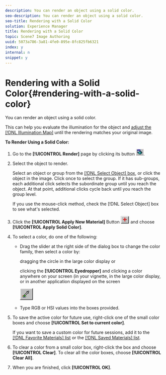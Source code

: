 ```yaml
---
description: You can render an object using a solid color.
seo-description: You can render an object using a solid color.
seo-title: Rendering with a Solid Color
solution: Experience Manager
title: Rendering with a Solid Color
topic: Scene7 Image Authoring
uuid: 5073a786-3a81-4fe0-895e-8fc825fb6321
index: y
internal: n
snippet: y
---
```


# Rendering with a Solid Color{#rendering-with-a-solid-color}

You can render an object using a solid color.

This can help you evaluate the illumination for the object and [adjust the [!DNL Illumination Map]](../../c-vat-work-illum-pg/c-vat-work-illum-maps/t-vat-illum-map-img-auth.md#task-0342a45d98cd456aa4e7cbff6a46ca47) until the rendering matches your original image.

**To Render Using a Solid Color:** 

1. Go to the **[!UICONTROL Render]** page by clicking its button ![](assets/render.png).
1. Select the object to render.

   Select an object or group from the [ [!DNL Select Object] box](../../c-vat-gs/c-vat-sel-obj/c-vat-sel-object-box.md#concept-d127c6efaabd436a96c02f36a7bce6ac), or click the object in the image. Click once to select the group. If it has sub-groups, each additional click selects the subordinate group until you reach the object. At that point, additional clicks cycle back until you reach the group level.

   If you use the mouse-click method, check the [!DNL Select Object] box to see what's selected. 

1. Click the **[!UICONTROL Apply New Material]** Button ![](assets/new_material.png) and choose **[!UICONTROL Apply Solid Color]**.
1. To select a color, do one of the following:

    * Drag the slider at the right side of the dialog box to change the color family, then select a color by:

      dragging the circle in the large color display or

      clicking the **[!UICONTROL Eyedropper]** and clicking a color anywhere on your screen (in your vignette, in the large color display, or in another application displayed on the screen

      ![](assets/eyedropper.png)

    * Type RGB or HSI values into the boxes provided.

1. To save the active color for future use, right-click one of the small color boxes and choose **[!UICONTROL Set to current color]**.

   If you want to save a custom color for future sessions, add it to the [ [!DNL Favorite Materials] list](../../c-vat-rend-pg/c-vat-rend-tools/c-vat-fav-mat-tool/c-vat-fav-mat-tool.md#concept-5b0d4a25b5ca49129977e1c8bd266370) or the [ [!DNL Saved Materials] list](../../c-vat-rend-pg/c-vat-rend-tools/t-vat-saved-mat-tool/t-vat-saved-mat-tool.md#task-2f7dd900c44e42f4a8e7f41a3003e2fa). 

1. To clear a color from a small color box, right-click the box and choose **[!UICONTROL Clear]**. To clear all the color boxes, choose **[!UICONTROL Clear All]**.
1. When you are finished, click **[!UICONTROL OK]**.
